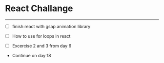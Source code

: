 # React Challange
---
- [ ] finish react with gsap animation library

- [ ] How to use for loops in react

- [ ] Excercise 2 and 3 from day 6
 
 * Continue on day 18
 